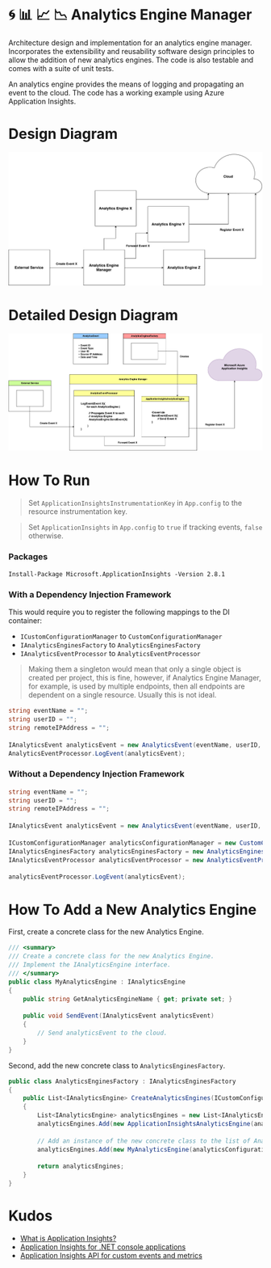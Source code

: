 # :cyclone: :bar_chart: :chart_with_upwards_trend: :chart_with_downwards_trend: Analytics Engine Manager

Architecture design and implementation for an analytics engine manager. Incorporates the extensibility and reusability software design principles to allow the addition of new analytics engines. The code is also testable and comes with a suite of unit tests.

An analytics engine provides the means of logging and propagating an event to the cloud. The code has a working example using Azure Application Insights.

# Design Diagram
![](Diagrams/Design-Diagram.png)

# Detailed Design Diagram
![](Diagrams/Detailed-Design-Diagram.png)

# How To Run

> Set `ApplicationInsightsInstrumentationKey` in `App.config` to the resource instrumentation key.


> Set `ApplicationInsights` in `App.config` to `true` if tracking events, `false` otherwise.

### Packages

```
Install-Package Microsoft.ApplicationInsights -Version 2.8.1
```

### With a Dependency Injection Framework
This would require you to register the following mappings to the DI container:
- `ICustomConfigurationManager` to `CustomConfigurationManager`
- `IAnalyticsEnginesFactory` to `AnalyticsEnginesFactory`
- `IAnalyticsEventProcessor` to `AnalyticsEventProcessor`

> Making them a singleton would mean that only a single object is created per project, this is fine, however, if Analytics Engine Manager, for example, is used by multiple endpoints, then all endpoints are dependent on a single resource. Usually this is not ideal.

```C#
string eventName = "";
string userID = "";
string remoteIPAddress = "";

IAnalyticsEvent analyticsEvent = new AnalyticsEvent(eventName, userID, remoteIpAddress);
AnalyticsEventProcessor.LogEvent(analyticsEvent);
```

### Without a Dependency Injection Framework
```C#
string eventName = "";
string userID = "";
string remoteIPAddress = "";

IAnalyticsEvent analyticsEvent = new AnalyticsEvent(eventName, userID, remoteIpAddress);

ICustomConfigurationManager analyticsConfigurationManager = new CustomConfigurationManager();
IAnalyticsEnginesFactory analyticsEnginesFactory = new AnalyticsEnginesFactory();
IAnalyticsEventProcessor analyticsEventProcessor = new AnalyticsEventProcessor(analyticsConfigurationManager, analyticsEnginesFactory);

analyticsEventProcessor.LogEvent(analyticsEvent);
```

# How To Add a New Analytics Engine
First, create a concrete class for the new Analytics Engine.
```C#
/// <summary>
/// Create a concrete class for the new Analytics Engine.
/// Implement the IAnalyticsEngine interface.
/// </summary>
public class MyAnalyticsEngine : IAnalyticsEngine
{
    public string GetAnalyticsEngineName { get; private set; }

    public void SendEvent(IAnalyticsEvent analyticsEvent)
    {
        // Send analyticsEvent to the cloud.
    }
}
```

Second, add the new concrete class to `AnalyticsEnginesFactory`.
```C#
public class AnalyticsEnginesFactory : IAnalyticsEnginesFactory
{
    public List<IAnalyticsEngine> CreateAnalyticsEngines(ICustomConfigurationManager analyticsConfigurationManager)
    {
        List<IAnalyticsEngine> analyticsEngines = new List<IAnalyticsEngine>();
        analyticsEngines.Add(new ApplicationInsightsAnalyticsEngine(analyticsConfigurationManager));

        // Add an instance of the new concrete class to the list of Analytics Engines
        analyticsEngines.Add(new MyAnalyticsEngine(analyticsConfigurationManager));

        return analyticsEngines;
    }
}

```

# Kudos
- [What is Application Insights?](https://docs.microsoft.com/en-us/azure/application-insights/app-insights-overview)
- [Application Insights for .NET console applications](https://docs.microsoft.com/en-us/azure/application-insights/application-insights-console)
- [Application Insights API for custom events and metrics](https://docs.microsoft.com/en-us/azure/azure-monitor/app/api-custom-events-metrics)
